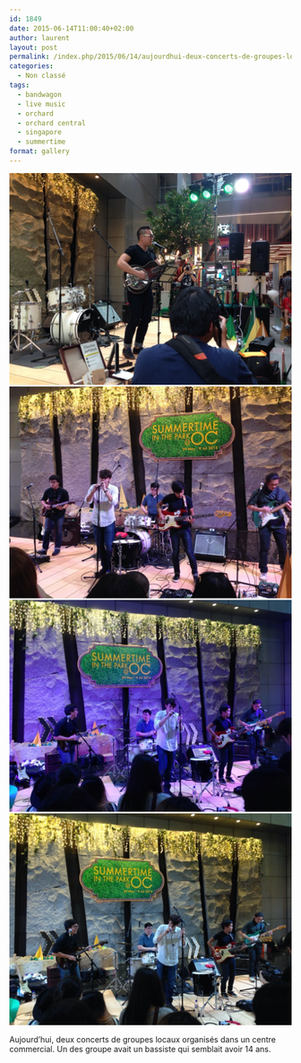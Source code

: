 ```yaml
---
id: 1849
date: 2015-06-14T11:00:40+02:00
author: laurent
layout: post
permalink: /index.php/2015/06/14/aujourdhui-deux-concerts-de-groupes-locaux-2/
categories:
  - Non classé
tags:
  - bandwagon
  - live music
  - orchard
  - orchard central
  - singapore
  - summertime
format: gallery
---
```

<img src="/images/2015/06/tumblr_npxl94YOPO1uuvt0bo1_1280.jpg" />
<img src="/images/2015/06/tumblr_npxl94YOPO1uuvt0bo2_1280.jpg" />
<img src="/images/2015/06/tumblr_npxl94YOPO1uuvt0bo3_1280-1.jpg" />
<img src="/images/2015/06/tumblr_npxl94YOPO1uuvt0bo4_1280.jpg" />

Aujourd&rsquo;hui, deux concerts de groupes locaux organisés dans un centre commercial. Un des groupe avait un bassiste qui semblait avoir 14 ans.